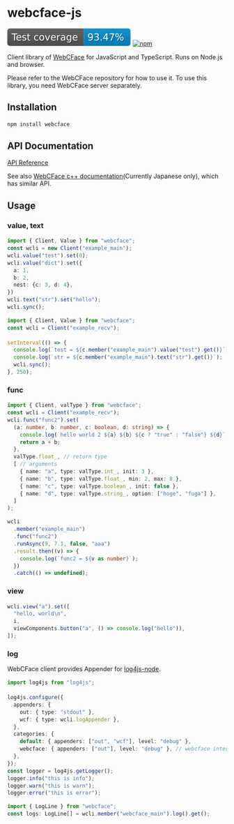 # webcface-js
[![coverage](https://raw.githubusercontent.com/na-trium-144/webcface-js/badge/coverage.svg)](https://github.com/na-trium-144/webcface-js/actions/workflows/node.js.coverage.yml)
[![npm](https://img.shields.io/npm/v/webcface)](https://www.npmjs.com/package/webcface)

Client library of [WebCFace](https://github.com/na-trium-144/webcface) for JavaScript and TypeScript.
Runs on Node.js and browser.

Please refer to the WebCFace repository for how to use it.
To use this library, you need WebCFace server separately.

## Installation

```bash
npm install webcface
```

## API Documentation
[API Reference](https://na-trium-144.github.io/webcface-js/modules.html)

See also [WebCFace c++ documentation](https://na-trium-144.github.io/webcface/)(Currently Japanese only), which has similar API.

## Usage

### value, text
```ts
import { Client, Value } from "webcface";
const wcli = new Client("example_main");
wcli.value("test").set(0);
wcli.value("dict").set({
  a: 1,
  b: 2,
  nest: {c: 3, d: 4},
})
wcli.text("str").set("hello");
wcli.sync();
```

```ts
import { Client, Value } from "webcface";
const wcli = Client("example_recv");

setInterval(() => {
  console.log(`test = ${c.member("example_main").value("test").get()}`);
  console.log(`str = ${c.member("example_main").text("str").get()}`);
  wcli.sync();
}, 250);
```

### func
```ts
import { Client, valType } from "webcface";
const wcli = Client("example_recv");
wcli.func("func2").set(
  (a: number, b: number, c: boolean, d: string) => {
    console.log(`hello world 2 ${a} ${b} ${c ? "true" : "false"} ${d}`);
    return a + b;
  },
  valType.float_, // return type
  [ // arguments
    { name: "a", type: valType.int_, init: 3 },
    { name: "b", type: valType.float_, min: 2, max: 8 },
    { name: "c", type: valType.boolean_, init: false },
    { name: "d", type: valType.string_, option: ["hoge", "fuga"] },
  ]
);
```

```ts
wcli
  .member("example_main")
  .func("func2")
  .runAsync(9, 7.1, false, "aaa")
  .result.then((v) => {
    console.log(`func2 = ${v as number}`);
  })
  .catch(() => undefined);
```

### view
```ts
wcli.view("a").set([
  "hello, world\n",
  i,
  viewComponents.button("a", () => console.log("hello")),
]);
```

### log
WebCFace client provides Appender for [log4js-node](https://www.npmjs.com/package/log4js).
```ts
import log4js from "log4js";

log4js.configure({
  appenders: {
    out: { type: "stdout" },
    wcf: { type: wcli.logAppender },
  },
  categories: {
    default: { appenders: ["out", "wcf"], level: "debug" },
    webcface: { appenders: ["out"], level: "debug" }, // webcface internal
  },
});
const logger = log4js.getLogger();
logger.info("this is info");
logger.warn("this is warn");
logger.error("this is error");
```

```ts
import { LogLine } from "webcface";
const logs: LogLine[] = wcli.member("webcface_main").log().get();
```

